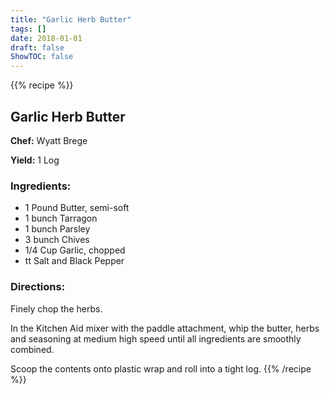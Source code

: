 ```yaml
---
title: "Garlic Herb Butter"
tags: []
date: 2018-01-01
draft: false
ShowTOC: false
---
```


{{% recipe %}}

## Garlic Herb Butter

**Chef:** Wyatt Brege

**Yield:** 1 Log


### Ingredients:

-   1 Pound Butter, semi-soft
-   1 bunch Tarragon
-   1 bunch Parsley
-   3 bunch Chives
-   1/4 Cup Garlic, chopped
-   tt Salt and Black Pepper

### Directions: 

Finely chop the herbs.

In the Kitchen Aid mixer with the paddle attachment, whip the butter,
herbs and seasoning at medium high speed until all ingredients are
smoothly combined.

Scoop the contents onto plastic wrap and roll into a tight log.
{{% /recipe %}}
